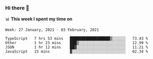 ### Hi there 👋

📊 __This week I spent my time on__
<!--START_SECTION:waka-->
```text
Week: 27 January, 2021 - 03 February, 2021

TypeScript   7 hrs 53 mins   ██████████████████▒░░░░░░   73.43 % 
Other        1 hr 23 mins    ███▒░░░░░░░░░░░░░░░░░░░░░   12.99 % 
JSON         1 hr 12 mins    ██▓░░░░░░░░░░░░░░░░░░░░░░   11.21 % 
JavaScript   15 mins         ▓░░░░░░░░░░░░░░░░░░░░░░░░   02.34 % 
```
<!--END_SECTION:waka-->
<!--
**SREEHARI-M-S/SREEHARI-M-S** is a ✨ _special_ ✨ repository because its `README.md` (this file) appears on your GitHub profile.

Here are some ideas to get you started:

- 🔭 I’m currently working on ...
- 🌱 I’m currently learning ...
- 👯 I’m looking to collaborate on ...
- 🤔 I’m looking for help with ...
- 💬 Ask me about ...
- 📫 How to reach me: ...
- 😄 Pronouns: ...
- ⚡ Fun fact: ...
-->
